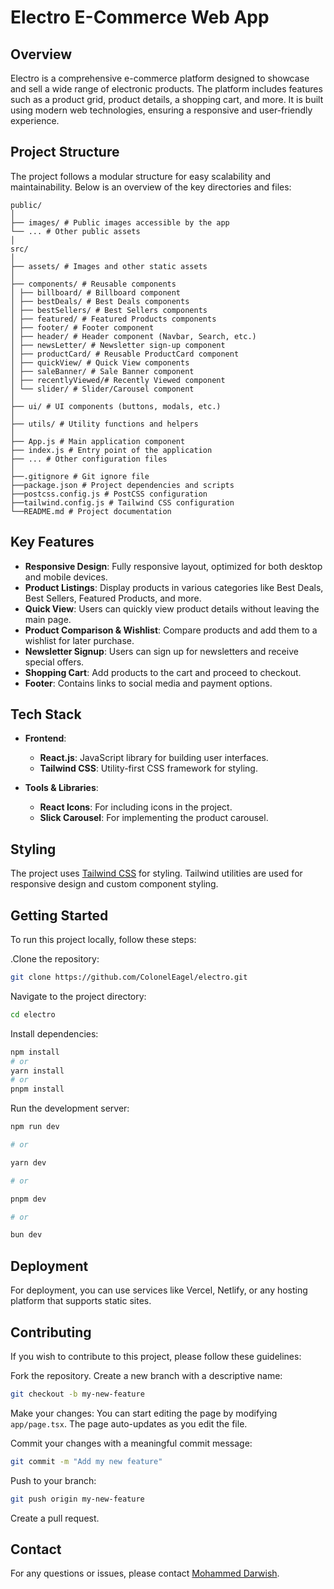 # Electro E-Commerce Web App

## Overview

Electro is a comprehensive e-commerce platform designed to showcase and sell a wide range of electronic products. The platform includes features such as a product grid, product details, a shopping cart, and more. It is built using modern web technologies, ensuring a responsive and user-friendly experience.

## Project Structure

The project follows a modular structure for easy scalability and maintainability. Below is an overview of the key directories and files:
```plaintext
public/
│
├── images/ # Public images accessible by the app
└── ... # Other public assets
│
src/
│
├── assets/ # Images and other static assets
│
├── components/ # Reusable components
│ ├── billboard/ # Billboard component
│ ├── bestDeals/ # Best Deals components
│ ├── bestSellers/ # Best Sellers components
│ ├── featured/ # Featured Products components
│ ├── footer/ # Footer component
│ ├── header/ # Header component (Navbar, Search, etc.)
│ ├── newsLetter/ # Newsletter sign-up component
│ ├── productCard/ # Reusable ProductCard component
│ ├── quickView/ # Quick View components
│ ├── saleBanner/ # Sale Banner component
│ ├── recentlyViewed/# Recently Viewed component
│ └── slider/ # Slider/Carousel component
│
├── ui/ # UI components (buttons, modals, etc.)
│
├── utils/ # Utility functions and helpers
│
├── App.js # Main application component
├── index.js # Entry point of the application
├── ... # Other configuration files
│
├──.gitignore # Git ignore file
├──package.json # Project dependencies and scripts
├──postcss.config.js # PostCSS configuration
├──tailwind.config.js # Tailwind CSS configuration
└──README.md # Project documentation
```
## Key Features

- **Responsive Design**: Fully responsive layout, optimized for both desktop and mobile devices.
- **Product Listings**: Display products in various categories like Best Deals, Best Sellers, Featured Products, and more.
- **Quick View**: Users can quickly view product details without leaving the main page.
- **Product Comparison & Wishlist**: Compare products and add them to a wishlist for later purchase.
- **Newsletter Signup**: Users can sign up for newsletters and receive special offers.
- **Shopping Cart**: Add products to the cart and proceed to checkout.
- **Footer**: Contains links to social media and payment options.

## Tech Stack

- **Frontend**:

  - **React.js**: JavaScript library for building user interfaces.
  - **Tailwind CSS**: Utility-first CSS framework for styling.

- **Tools & Libraries**:
  - **React Icons**: For including icons in the project.
  - **Slick Carousel**: For implementing the product carousel.

## Styling

The project uses [Tailwind CSS](https://tailwindcss.com/) for styling. Tailwind utilities are used for responsive design and custom component styling.

## Getting Started

To run this project locally, follow these steps:

.Clone the repository:

```bash
git clone https://github.com/ColonelEagel/electro.git
```

Navigate to the project directory:

```bash
cd electro
```
Install dependencies:

```bash
npm install
# or
yarn install
# or
pnpm install
```
Run the development server:

```bash
npm run dev

# or

yarn dev

# or

pnpm dev

# or

bun dev

```

## Deployment

For deployment, you can use services like Vercel, Netlify, or any hosting platform that supports static sites.

## Contributing

If you wish to contribute to this project, please follow these guidelines:

Fork the repository.
Create a new branch with a descriptive name:

```bash
git checkout -b my-new-feature
```

Make your changes:
You can start editing the page by modifying `app/page.tsx`. The page auto-updates as you edit the file.

Commit your changes with a meaningful commit message:

```bash
git commit -m "Add my new feature"
```

Push to your branch:

```bash
git push origin my-new-feature
```

Create a pull request.

## Contact

For any questions or issues, please contact [Mohammed Darwish](mailto:mohamm.d.arwesh@gmail.com).
